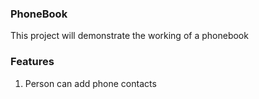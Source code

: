 ### PhoneBook

This project will demonstrate the working of a phonebook

### Features

1. Person can add phone contacts